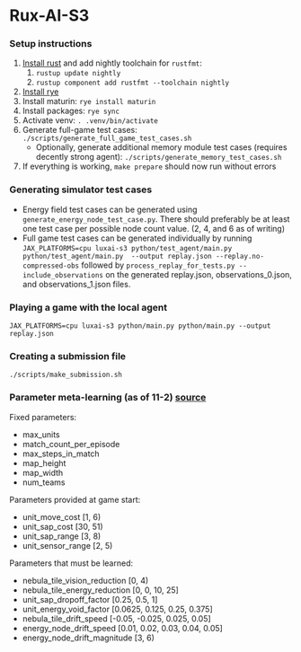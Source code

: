 # Rux-AI-S3

### Setup instructions
1. [Install rust](https://www.rust-lang.org/tools/install) and add nightly toolchain for `rustfmt`:
   1. `rustup update nightly`
   2. `rustup component add rustfmt --toolchain nightly`
2. [Install rye](https://rye.astral.sh/guide/installation/)
3. Install maturin: `rye install maturin`
4. Install packages: `rye sync`
5. Activate venv: `. .venv/bin/activate`
6. Generate full-game test cases: `./scripts/generate_full_game_test_cases.sh`
   - Optionally, generate additional memory module test cases (requires decently strong agent):
   `./scripts/generate_memory_test_cases.sh`
7. If everything is working, `make prepare` should now run without errors


### Generating simulator test cases
- Energy field test cases can be generated using `generate_energy_node_test_case.py`.
There should preferably be at least one test case per possible node count value. 
(2, 4, and 6 as of writing)
- Full game test cases can be generated individually by running
`JAX_PLATFORMS=cpu luxai-s3 python/test_agent/main.py python/test_agent/main.py 
--output replay.json --replay.no-compressed-obs`
followed by `process_replay_for_tests.py --include_observations` on the generated 
replay.json, observations_0.json, and observations_1.json files.


### Playing a game with the local agent
`JAX_PLATFORMS=cpu luxai-s3 python/main.py python/main.py --output replay.json`


### Creating a submission file
`./scripts/make_submission.sh`


### Parameter meta-learning (as of 11-2) [source](https://github.com/Lux-AI-Challenge/Lux-Design-S3/blob/main/src/luxai_s3/params.py)
Fixed parameters:
- max_units
- match_count_per_episode
- max_steps_in_match
- map_height
- map_width
- num_teams

Parameters provided at game start:
- unit_move_cost [1, 6)
- unit_sap_cost [30, 51)
- unit_sap_range [3, 8)
- unit_sensor_range [2, 5)

Parameters that must be learned:
- nebula_tile_vision_reduction [0, 4)
- nebula_tile_energy_reduction [0, 0, 10, 25]
- unit_sap_dropoff_factor [0.25, 0.5, 1]
- unit_energy_void_factor [0.0625, 0.125, 0.25, 0.375]
- nebula_tile_drift_speed [-0.05, -0.025, 0.025, 0.05]
- energy_node_drift_speed [0.01, 0.02, 0.03, 0.04, 0.05]
- energy_node_drift_magnitude [3, 6)
